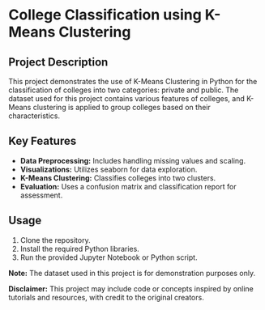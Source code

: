 # College Classification using K-Means Clustering

## Project Description

This project demonstrates the use of K-Means Clustering in Python for the classification of colleges into two categories: private and public. The dataset used for this project contains various features of colleges, and K-Means clustering is applied to group colleges based on their characteristics.

## Key Features

- **Data Preprocessing:** Includes handling missing values and scaling.
- **Visualizations:** Utilizes seaborn for data exploration.
- **K-Means Clustering:** Classifies colleges into two clusters.
- **Evaluation:** Uses a confusion matrix and classification report for assessment.

## Usage

1. Clone the repository.
2. Install the required Python libraries.
3. Run the provided Jupyter Notebook or Python script.

**Note:** The dataset used in this project is for demonstration purposes only.

**Disclaimer:** This project may include code or concepts inspired by online tutorials and resources, with credit to the original creators.

